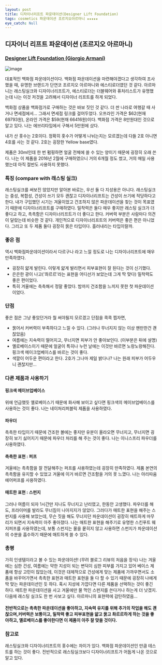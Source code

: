 ```yaml
---
layout: post
title: 디자이너리프트 파운데이션(Designer Lift Foundation)
tags: cosmetics 파운데이션 조르지오아르마니 ★★★★★
eye_catch: Null
---
```


## 디자이너 리프트 파운데이션 (조르지오 아르마니)

### [Designer Lift Foundation (Giorgio Armani)](http://www.lottedfs.com/handler/ProductDetail-Start?productId=10000147376&viewCategoryId=20004&tracking=000300030001)

![image]({{site.url}}/assets/img/designer_lift_foundation.jpg)


대표적인 백화점 파운데이션이다. 백화점 파운데이션을 마련해야겠다고 생각하여 조사했을 때, 유명한 브랜드가 단연코 조르지오 아르마니와 에스티로더였던 것 같다. 아르마니는 래스팅실크와 디자이너리프트가, 에스티로더는 더블웨어와 퓨처리스트가 유명했는데 나는 이것 저것을 고려해서 디자이너 리프트를 하게 되었다.

백화점 상품을 백화점가로 구매하는 것은 바보 짓인 것 같다. 더 싼 나라로 여행갈 때 사거나 면세점에서... 그래서 면세점 링크를 걸어두었다. 오프라인 가격은 \$62(현재 69793원), 온라인 가격은 \$59(현재 66416원)이다. 백화점 가격은 8만원대인 것으로 알고 있다. 나는 에브리타임에서 구해서 5만원에 샀다.

내가 산 홋수는 2호이다. 정확히 홋수가 어떻게 나뉘는지는 모르겠는데 다들 2호 아니면 4호를 사는 것 같다. 2호는 굉장한 Yellow base였다.

제품은 30ml인데 한 번 펌핑하면 얼굴 전체에 쓸 수 있는 양이기 때문에 굉장히 오래 쓴다. 나는 이 제품을 2016년 2월에 구매하였으니 거의 6개월 정도 썼고, 거의 매일 사용했는데 아직 절반도 사용하지 못했다.

### 특징 (compare with 래스팅 실크)
래스팅실크를 써보진 않았지만 알아본 바로는,
우선 둘 다 지성용은 아니다. 래스팅실크는 중성, 복합성, 건성이 쓰기 모두 괜찮고 디자이너리프트는 건성이 쓰기에 적당하다고 한다. 내가 구입했던 시기는 겨울이었고 건조하지 않은 파운데이션을 찾는 것이 목표였기 때문에 디자이너리프트를 구매하였다.
밀착력은 둘다 매우 좋지만 래스팅 실크가 더 좋다고 하고, 촉촉함은 디자이너리프트가 더 좋다고 한다. 커버력 부분은 사람마다 의견이 달랐는데 비슷한 것 같다. 개인적으로 디자이너리프트의 커버력은 좋은 편은 아니었다. 그리고 또 두 제품 둘다 굉장히 묽은 타입이다. 흘러내리는 타입이랄까.

### 좋은 점
역시 백화점파운데이션이라서 다르구나 라고 느낄 정도로 나는 디자이너리프트에 매우 만족하였다.

- 굉장히 얇게 발린다. 이렇게 얇게 발리면서 피부표현이 잘 된다는 것이 신기했다.
- 은은한 광이 나고('촤르르'라는 표현을 어디선가 보았는데 그게 딱 맞다) 밀착력도 좋은 편이었다.
- 특히 겨울에는 촉촉해서 정말 좋았다. 밤까지 건조함을 느끼지 못한 첫 파운데이션이었다.

### 단점
좋은 점은 그냥 좋았던거라 뭘 써야될지 모르겠고 단점을 콕콕 찝자면,

- 묽어서 커버력이 부족하다고 느낄 수 있다. (그러나 무너지지 않는 이상 왠만한건 괜찮았음)
- 여름에는 지속력이 떨어지고, 무너지면 피부가 안 좋아보인다. (이부분은 뒤에 설명)
- 옐로베이스이기 때문에 얼굴이 특히나 누런 날에는 이것만 바르면 노랑노랑해진다. 핑크색 메이크업베이스를 바르는 것이 좋다.
- 색깔이 어두운 편이라고 한다. 2호가 그나마 제일 밝다나? 나는 원래 피부가 어두우니 괜찮지만...

### 다른 제품과 사용하기

#### 핑크색 메이브업베이스
위에 언급했듯 옐로베이스기 때문에 화사해 보이고 싶다면 핑크색의 메이브업베이스를 사용하는 것이 좋다. 나는 네이처리퍼블릭 제품을 사용하였다.
#### 파우더
촉촉한 타입이기 때문에 건조한 볼에는 좋지만 유분이 올라오면 무너지고, 무너지면 굉장히 보기 싫어지기 때문에 파우더 처리를 해 주는 것이 좋다. 나는 이니스프리 파우더를 사용하였다.
#### 촉촉한 표현 : 퍼프
겨울에는 촉촉함을 잘 전달해주는 퍼프를 사용하였는데 굉장히 만족하였다. 제품 본연의 촉촉함을 유지할 수 있었고 겨울에 이거 바르면 건조함을 거의 못 느꼈다. 나는 아리따움 에어퍼프를 사용하였다.
#### 매트한 표현 : 스펀지
그러나 여름이 되자 1시간만 지나도 무너지고 난리였고, 한동안 고생했다. 파우더를 해도, 프라이머를 발라도 무너짐이 나아지지가 않았다. 그러다가 매트한 표현을 해주는 스펀지를 사용해 보았는데, 무슨 짓을 해도 무너지던 파운데이션이 굉장히 매트하게 마무리가 되면서 지속력이 아주 좋아졌다. 나는 매트한 표현을 해주기로 유명한 스킨푸트 웨지퍼프를 사용하였는데, 보통 스펀지는 물을 뭍히지 않고 사용하면 스펀지가 파운데이션의 수분을 흡수하기 때문에 매트하게 쓸 수 있다.

### 총평
가히 인생템이라고 볼 수 있는 파운데이션! (무려 블로그 리뷰의 처음을 장식)
나는 겨울에는 심한 건성, 여름에는 약한 지성이 되는 변덕이 심한 피부를 가지고 있어 베이스 제품에 항상 고민이 많았는데, 이것은 대체적으로 건성에게 맞는 제품에 가까우면서도 소품을 바꾸어가면서 촉촉한 표현과 매트한 표현을 둘 다 할 수 있기 때문에 굉장히 나에게 딱 맞는 파운데이션인 듯 하다.
혹시 지성에 가깝다면 다른 제품을 선택하는 것이 좋긴 하다. 매트한 파운데이션을 사고 겨울에만 물 먹인 스펀지를 쓴다거나 하는게 더 낫겠지.
다음에 래스팅 실크도 한 번 사보고 싶다. 아르마니의 표현력에 감탄하였음...

#### 전반적으로는 촉촉한 파운데이션을 좋아하고, 지속력 유지를 위해 추가의 작업을 해도 괜찮으며,커버력은 보통이고, 밀착력 좋고 피부표현을 얇고 묽고 촤르르하게 하는 것을 좋아하고, 옐로베이스를 좋아한다면 이 제품이 아주 잘 맞을 것이다.


### 참고로
래스팅실크와 디자이너리프트의 홋수에는 차이가 있다. 백화점 파운데이션인 만큼 테스트를 하는 것이 좋다. 전반적으로 래스팅실크보다 디자이너리프트가 어둡게 나온 것으로 알고 있다.

